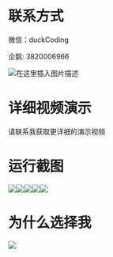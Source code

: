 # 联系方式

微信：duckCoding

企鹅: 3820006966

![在这里插入图片描述](http://upload.cxycsx.vip/91ab4bcb4f2c4c6db86365bb6d6e9c62.jpeg)

# 详细视频演示

请联系我获取更详细的演示视频

# 运行截图

![](http://www.bysj52.com/uploadfile/ueditor/image/202306/%E6%AF%95%E8%AE%BEssm452%E5%9F%BA%E4%BA%8Essm+vue%E7%9A%84%E5%9C%A8%E7%BA%BF%E5%90%AC%E4%B9%A6%E7%BD%91%E7%AB%99+vue%E6%AF%95%E4%B8%9A%E8%AE%BE%E8%AE%A1/1.png)![](http://www.bysj52.com/uploadfile/ueditor/image/202306/%E6%AF%95%E8%AE%BEssm452%E5%9F%BA%E4%BA%8Essm+vue%E7%9A%84%E5%9C%A8%E7%BA%BF%E5%90%AC%E4%B9%A6%E7%BD%91%E7%AB%99+vue%E6%AF%95%E4%B8%9A%E8%AE%BE%E8%AE%A1/5.png)![](http://www.bysj52.com/uploadfile/ueditor/image/202306/%E6%AF%95%E8%AE%BEssm452%E5%9F%BA%E4%BA%8Essm+vue%E7%9A%84%E5%9C%A8%E7%BA%BF%E5%90%AC%E4%B9%A6%E7%BD%91%E7%AB%99+vue%E6%AF%95%E4%B8%9A%E8%AE%BE%E8%AE%A1/2.png)![](http://www.bysj52.com/uploadfile/ueditor/image/202306/%E6%AF%95%E8%AE%BEssm452%E5%9F%BA%E4%BA%8Essm+vue%E7%9A%84%E5%9C%A8%E7%BA%BF%E5%90%AC%E4%B9%A6%E7%BD%91%E7%AB%99+vue%E6%AF%95%E4%B8%9A%E8%AE%BE%E8%AE%A1/3.png)![](http://www.bysj52.com/uploadfile/ueditor/image/202306/%E6%AF%95%E8%AE%BEssm452%E5%9F%BA%E4%BA%8Essm+vue%E7%9A%84%E5%9C%A8%E7%BA%BF%E5%90%AC%E4%B9%A6%E7%BD%91%E7%AB%99+vue%E6%AF%95%E4%B8%9A%E8%AE%BE%E8%AE%A1/4.png)

# 为什么选择我

![](http://upload.cxycsx.vip/%E7%A8%8B%E5%BA%8F%E8%AE%BE%E8%AE%A1.png)

